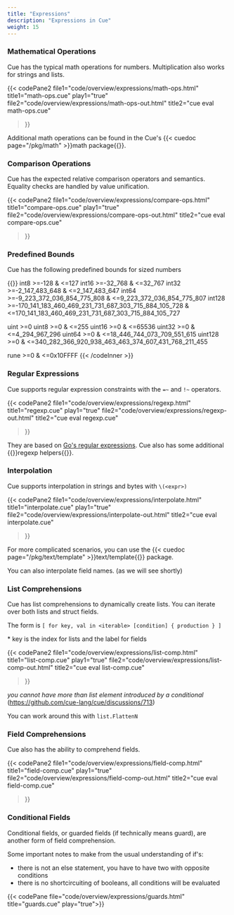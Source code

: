 ```yaml
---
title: "Expressions"
description: "Expressions in Cue"
weight: 15
---
```


### Mathematical Operations

Cue has the typical math operations for numbers.
Multiplication also works for strings and lists.

{{< codePane2
  file1="code/overview/expressions/math-ops.html" title1="math-ops.cue" play1="true"
  file2="code/overview/expressions/math-ops-out.html" title2="cue eval math-ops.cue"
>}}

Additional math operations can be found in the Cue's
{{< cuedoc page="/pkg/math" >}}math package{{</cuedoc>}}.

### Comparison Operations

Cue has the expected relative comparison operators and semantics.
Equality checks are handled by value unification.

{{< codePane2
  file1="code/overview/expressions/compare-ops.html" title1="compare-ops.cue" play1="true"
  file2="code/overview/expressions/compare-ops-out.html" title2="cue eval compare-ops.cue"
>}}

### Predefined Bounds

Cue has the following predefined bounds for sized numbers

{{<codeInner lang="text">}}
int8      >=-128 & <=127
int16     >=-32_768 & <=32_767
int32     >=-2_147_483_648 & <=2_147_483_647
int64     >=-9_223_372_036_854_775_808 & <=9_223_372_036_854_775_807
int128    >=-170_141_183_460_469_231_731_687_303_715_884_105_728 &
              <=170_141_183_460_469_231_731_687_303_715_884_105_727

uint      >=0
uint8     >=0 & <=255
uint16    >=0 & <=65536
uint32    >=0 & <=4_294_967_296
uint64    >=0 & <=18_446_744_073_709_551_615
uint128   >=0 & <=340_282_366_920_938_463_463_374_607_431_768_211_455

rune      >=0 & <=0x10FFFF
{{< /codeInner >}}



### Regular Expressions

Cue supports regular expression constraints with the `=~` and `!~` operators.


{{< codePane2
  file1="code/overview/expressions/regexp.html" title1="regexp.cue" play1="true"
  file2="code/overview/expressions/regexp-out.html" title2="cue eval regexp.cue"
>}}

They are based on [Go's regular expressions](https://golang.org/pkg/regexp/).
Cue also has some additional {{<cuedoc page="/pkg/regexp" >}}regexp helpers{{</cuedoc>}}.



### Interpolation

Cue supports interpolation in strings and bytes with `\(<expr>)`

{{< codePane2
  file1="code/overview/expressions/interpolate.html" title1="interpolate.cue" play1="true"
  file2="code/overview/expressions/interpolate-out.html" title2="cue eval interpolate.cue"
>}}

For more complicated scenarios, you can use the {{< cuedoc page="/pkg/text/template" >}}text/template{{</cuedoc>}} package.

You can also interpolate field names. (as we will see shortly)


### List Comprehensions

Cue has list comprehensions to dynamically create lists.
You can iterate over both lists and struct fields.

The form is `[ for key, val in <iterable> [condition] { production } ]`

\* key is the index for lists and the label for fields

{{< codePane2
  file1="code/overview/expressions/list-comp.html" title1="list-comp.cue" play1="true"
  file2="code/overview/expressions/list-comp-out.html" title2="cue eval list-comp.cue"
>}}

_you cannot have more than list element introduced by a conditional_
(https://github.com/cue-lang/cue/discussions/713)

You can work around this with `list.FlattenN`


### Field Comprehensions

Cue also has the ability to comprehend fields.

{{< codePane2
  file1="code/overview/expressions/field-comp.html" title1="field-comp.cue" play1="true"
  file2="code/overview/expressions/field-comp-out.html" title2="cue eval field-comp.cue"
>}}

### Conditional Fields

Conditional fields, or guarded fields (if technically means guard), are another form of field comprehension.

Some important notes to make from the usual understanding of if's:

- there is not an else statement, you have to have two with opposite conditions
- there is no shortcircuiting of booleans, all conditions will be evaluated

{{< codePane file="code/overview/expressions/guards.html" title="guards.cue" play="true">}}
